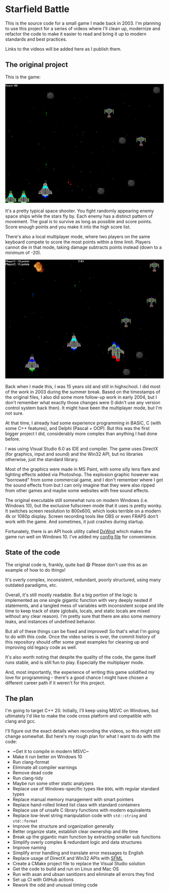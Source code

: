# Starfield Battle

This is the source code for a small game I made back in 2003.
I'm planning to use this project for a series of videos
where I'll clean up, modernize and refactor the code
to make it easier to read and bring it up to modern standards and best practices.

Links to the videos will be added here as I publish them.

## The original project

This is the game:

![](screenshots/gameplay.png?raw=true "Starfield Battle gameplay screenshot")

It's a pretty typical space shooter.
You fight randomly appearing enemy space ships
while the stars fly by. Each enemy has
a distinct pattern of movement.
The goal is to survive as long as possible and score points.
Score enough points and you make it into the high score list.

There's also a local multiplayer mode,
where two players on the same keyboard compete
to score the most points within a time limit.
Players cannot die in that mode,
taking damage subtracts points instead (down to a minimum of -20).

![](screenshots/multiplayer.png?raw=true "Starfield Battle multiplayer screenshot")

Back when I made this, I was 15 years old and still in highschool.
I did most of the work in 2003 during the summer break.
Based on the timestamps of the original files,
I also did some more follow-up work in early 2004,
but I don't remember what exactly those changes were
(I didn't use any version control system back then).
It might have been the multiplayer mode,
but I'm not sure.

At that time, I already had some experience programming in BASIC,
C (with some C++ features),
and Delphi (Pascal + OOP).
But this was the first bigger project I did,
considerably more complex than anything I had done before.

I was using Visual Studio 6.0 as IDE and compiler.
The game uses DirectX (for graphics, input and sound) and the Win32 API,
but no libraries otherwise,
just the standard library.

Most of the graphics were made in MS Paint,
with some silly lens flare and lighting effects added via Photoshop.
The explosion graphic however was "borrowed" from some commercial game,
and I don't remember where I got the sound effects from but I can only
imagine that they were also ripped from other games and maybe some
websites with free sound effects.

The original executable still somewhat runs on modern Windows (i.e. Windows 10),
but the exclusive fullscreen mode that it uses is pretty wonky.
It switches screen resolution to 800x600,
which looks terrible on a modern 4k or 1080p display.
Screen recording tools like OBS or even FRAPS don't work with the game.
And sometimes, it just crashes during startup.

Fortunately, there is an API hook utility called [DxWnd](https://sourceforge.net/projects/dxwnd/)
which makes the game run well on Windows 10.
I've added my [config file](https://raw.githubusercontent.com/lethal-guitar/StarfieldBattle/main/Starfield%20Battle.dxw) for convenience.

## State of the code

The original code is, frankly, quite bad 😄
Please don't use this as an example of how to do things!

It's overly complex, inconsistent, redundant, poorly structured,
using many outdated paradigms, etc.

Overall, it's still mostly readable.
But a big portion of the logic is implemented as one single gigantic
function with very deeply nested if statements,
and a tangled mess of variables with
inconsistent scope and life time to keep track of state
(globals, locals, and static locals are mixed without any clear reason).
I'm pretty sure that there are also some memory leaks,
and instances of undefined behavior.

But all of these things can be fixed and improved!
So that's what I'm going to do with this code.
Once the video series is over,
the commit history of this repository should offer some
great examples for cleaning up and improving old legacy code
as well.

It's also worth noting that despite the quality of the code,
the game itself runs stable,
and is still fun to play.
Especially the multiplayer mode.

And, most importantly,
the experience of writing this game solidified my love
for programming - there's a good chance I might have chosen
a different career path if it weren't for this project.

## The plan

I'm going to target C++ 20.
Initially, I'll keep using MSVC on Windows,
but ultimately I'd like to make the code cross platform
and compatible with clang and gcc.

I'll figure out the exact details when recording the videos,
so this might still change somewhat.
But here's my rough plan for what I want to do with the code:

* ~Get it to compile in modern MSVC~
* Make it run better on Windows 10
* Run clang-format
* Eliminate all compiler warnings
* Remove dead code
* Run clang-tidy
* Maybe run some other static analyzers
* Replace use of Windows-specific types like `BOOL` with regular standard types
* Replace manual memory management with smart pointers
* Replace hand-rolled linked list class with standard containers
* Replace use of unsafe C library functions with modern equivalents
* Replace low-level string manipulation code with `std::string` and `std::format`
* Improve the structure and organization generally
* Better organize state, establish clear ownership and life time
* Break up the gigantic main function by extracting smaller sub functions
* Simplify overly complex & redundant logic and data structures
* Improve naming
* Simplify error handling and translate error messages to English
* Replace usage of DirectX and Win32 APIs with [SFML](https://www.sfml-dev.org/)
* Create a CMake project file to replace the Visual Studio solution
* Get the code to build and run on Linux and Mac OS
* Run with asan and ubsan sanitizers and eliminate all errors they find
* Set up CI with GitHub actions
* Rework the odd and unusual timing code
